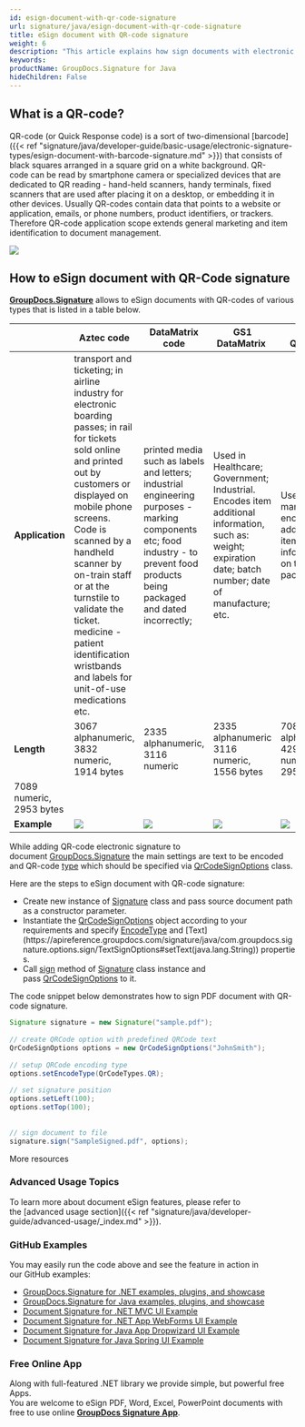 ```yaml
---
id: esign-document-with-qr-code-signature
url: signature/java/esign-document-with-qr-code-signature
title: eSign document with QR-code signature
weight: 6
description: "This article explains how sign documents with electronic signature as QR-code on document page with GroupDocs.Signature API."
keywords: 
productName: GroupDocs.Signature for Java
hideChildren: False
---
```

## What is a QR-code?

QR-code (or Quick Response code) is a sort of two-dimensional [barcode]({{< ref "signature/java/developer-guide/basic-usage/electronic-signature-types/esign-document-with-barcode-signature.md" >}}) that consists of black squares arranged in a square grid on a white background. QR-code can be read by smartphone camera or specialized devices that are dedicated to QR reading - hand-held scanners, handy terminals, fixed scanners that are used after placing it on a desktop, or embedding it in other devices. Usually QR-codes contain data that points to a website or application, emails, or phone numbers, product identifiers, or trackers. Therefore QR-code application scope extends general marketing and item identification to document management.

![](signature/java/images/esign-document-with-qr-code-signature.png)

## How to eSign document with QR-Code signature 

[**GroupDocs.Signature**](https://products.groupdocs.com/signature/java) allows to eSign documents with QR-codes of various types that is listed in a table below. 

|   | Aztec code | DataMatrix code | GS1 DataMatrix  | GS1 QR code  | QR |
| --- | --- | --- | --- | --- | --- |
| **Application** | transport and ticketing;  in airline industry for electronic boarding passes;  in rail for tickets sold online and printed out by customers or displayed on mobile phone screens. Code is scanned by a handheld scanner by on-train staff or at the turnstile to validate the ticket.  medicine - patient identification wristbands and labels for unit-of-use medications etc. | printed media such as labels and letters;  industrial engineering purposes - marking components etc;  food industry - to prevent food products being packaged and dated incorrectly; | Used in Healthcare;  Government;  Industrial. Encodes item additional information, such as: weight; expiration date; batch number; date of manufacture; etc. | Used in marketing to encode additional item information  on the package | Widely used in automotive industry and mobile applications. Useful for encoding  large amount of data characters and specific URLs. |
| **Length** | 3067 alphanumeric,  3832 numeric,  1914 bytes | 2335 alphanumeric, 3116 numeric | 2335 alphanumeric 3116 numeric,  1556 bytes | 7089 alphanumeric 4296 numeric,  2953 bytes | 4296 alphanumeric,  
7089 numeric,  2953 bytes |
| **Example** | ![](signature/java/images/Aztec.png) | ![](signature/java/images/DataMatrix.png) | ![](signature/java/images/GS1.png) | ![](signature/java/images/GS1_QR.png) | ![](signature/java/images/QrCode2.png)


While adding QR-code electronic signature to document [GroupDocs.Signature](https://products.groupdocs.com/signature/java) the main settings are text to be encoded and QR-code [type](https://apireference.groupdocs.com/signature/java/com.groupdocs.signature.domain.qrcodes/QrCodeType#getTypeIndex()) which should be specified via [QrCodeSignOptions](https://apireference.groupdocs.com/signature/java/com.groupdocs.signature.options.sign/QrCodeSignOptions) class. 

Here are the steps to eSign document with QR-code signature:

*   Create new instance of [Signature](https://apireference.groupdocs.com/signature/java/com.groupdocs.signature/Signature) class and pass source document path as a constructor parameter.
*   Instantiate the [QrCodeSignOptions](https://apireference.groupdocs.com/signature/java/com.groupdocs.signature.options.sign/QrCodeSignOptions) object according to your requirements and specify [EncodeType](https://apireference.groupdocs.com/signature/java/com.groupdocs.signature.options.sign/QrCodeSignOptions#setEncodeType(com.groupdocs.signature.domain.qrcodes.QrCodeType)) and [Text](https://apireference.groupdocs.com/signature/java/com.groupdocs.signature.options.sign/TextSignOptions#setText(java.lang.String)) properties.
*   Call [sign](https://apireference.groupdocs.com/java/signature/com.groupdocs.signature/Signature#sign(java.io.OutputStream,%20com.groupdocs.signature.options.sign.SignOptions)) method of [Signature](https://apireference.groupdocs.com/java/signature/com.groupdocs.signature/Signature) class instance and pass [QrCodeSignOptions](https://apireference.groupdocs.com/signature/java/com.groupdocs.signature.options.sign/QrCodeSignOptions) to it.
    

The code snippet below demonstrates how to sign PDF document with QR-code signature.

```java
Signature signature = new Signature("sample.pdf");
 
// create QRCode option with predefined QRCode text
QrCodeSignOptions options = new QrCodeSignOptions("JohnSmith");
 
// setup QRCode encoding type
options.setEncodeType(QrCodeTypes.QR);
 
// set signature position
options.setLeft(100);
options.setTop(100);
 
 
// sign document to file
signature.sign("SampleSigned.pdf", options);
```

More resources

### Advanced Usage Topics

To learn more about document eSign features, please refer to the [advanced usage section]({{< ref "signature/java/developer-guide/advanced-usage/_index.md" >}}).

### GitHub Examples 

You may easily run the code above and see the feature in action in our GitHub examples:

*   [GroupDocs.Signature for .NET examples, plugins, and showcase](https://github.com/groupdocs-signature/GroupDocs.Signature-for-.NET)    
*   [GroupDocs.Signature for Java examples, plugins, and showcase](https://github.com/groupdocs-signature/GroupDocs.Signature-for-Java)    
*   [Document Signature for .NET MVC UI Example](https://github.com/groupdocs-signature/GroupDocs.Signature-for-.NET-MVC)    
*   [Document Signature for .NET App WebForms UI Example](https://github.com/groupdocs-signature/GroupDocs.Signature-for-.NET-WebForms)    
*   [Document Signature for Java App Dropwizard UI Example](https://github.com/groupdocs-signature/GroupDocs.Signature-for-Java-Dropwizard)   
*   [Document Signature for Java Spring UI Example](https://github.com/groupdocs-signature/GroupDocs.Signature-for-Java-Spring)
    

### Free Online App 

Along with full-featured .NET library we provide simple, but powerful free Apps.  
You are welcome to eSign PDF, Word, Excel, PowerPoint documents with free to use online **[GroupDocs Signature App](https://products.groupdocs.app/signature)**.
